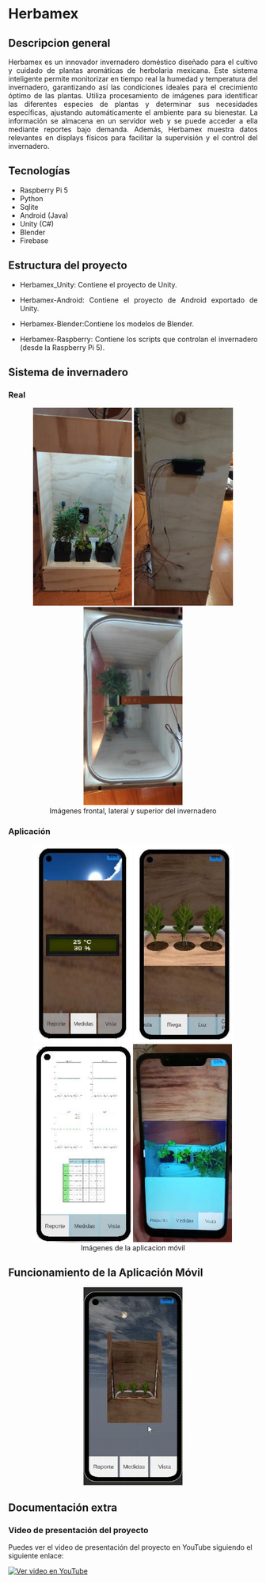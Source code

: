 # Herbamex

## Descripcion general
<p style="text-align: justify;">Herbamex es un innovador invernadero doméstico diseñado para el cultivo y cuidado de plantas aromáticas de herbolaria mexicana. Este sistema inteligente permite monitorizar en tiempo real la humedad y temperatura del invernadero, garantizando así las condiciones ideales para el crecimiento óptimo de las plantas. Utiliza procesamiento de imágenes para identificar las diferentes especies de plantas y determinar sus necesidades específicas, ajustando automáticamente el ambiente para su bienestar. La información se almacena en un servidor web y se puede acceder a ella mediante reportes bajo demanda. Además, Herbamex muestra datos relevantes en displays físicos para facilitar la supervisión y el control del invernadero.</p>

## Tecnologías
* Raspberry Pi 5
* Python
* Sqlite
* Android (Java)
* Unity (C#)
* Blender
* Firebase

## Estructura del proyecto
* <p style="text-align: justify;"> Herbamex_Unity: Contiene el proyecto de Unity.<p>
* <p style="text-align: justify;"> Herbamex-Android: Contiene el proyecto de Android exportado de Unity.<p>
* <p style="text-align: justify;"> Herbamex-Blender:Contiene los modelos de Blender.<p>
* <p style="text-align: justify;"> Herbamex-Raspberry: Contiene los scripts que controlan el invernadero (desde la Raspberry Pi 5).<p>

## Sistema de invernadero

### Real

<p align="center"><img src="Imagenes\Frente.jpg" width=200 height=400></img> <img src="Imagenes\Lateral.jpg" width=200 height=400></img><img src="Imagenes\Superior.jpg" width=200 height=400></img><br>Imágenes frontal, lateral y superior del invernadero</p>

### Aplicación

<p align="center"><img src="Imagenes\LCD.jpg" width=200 height=400></img> <img src="Imagenes\Riego.jpg" width=200 height=400></img><img src="Imagenes\Reporte.jpg" width=200 height=400></img><img src="Imagenes\Vista.jpg" width=200 height=400></img><br>Imágenes de la aplicacion móvil</p>

## Funcionamiento de la Aplicación Móvil

<p align="center"><img src="Imagenes\Herbamex.gif" width=200 height=400></img></p>

## Documentación extra

### Video de presentación del proyecto
Puedes ver el video de presentación del proyecto en YouTube siguiendo el siguiente enlace:

[![Ver video en YouTube](https://img.youtube.com/vi/Byb33qHWKMc/0.jpg)](https://www.youtube.com/watch?v=Byb33qHWKMc)
